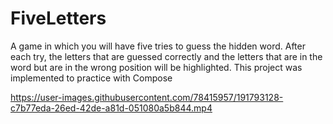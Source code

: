 # FiveLetters
A game in which you will have five tries to guess the hidden word. After each try, the letters that are guessed correctly and the letters that are in the word but are in the wrong position will be highlighted.
This project was implemented to practice with Compose 


https://user-images.githubusercontent.com/78415957/191793128-c7b77eda-26ed-42de-a81d-051080a5b844.mp4

